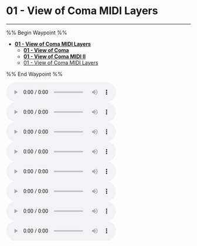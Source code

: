 # 01 - View of Coma MIDI Layers

---

%% Begin Waypoint %%
- **[01 - View of Coma MIDI Layers](./01%20-%20View%20of%20Coma%20MIDI%20Layers.md)**
	- **[01 - View of Coma](./01%20-%20View%20of%20Coma/01%20-%20View%20of%20Coma.md)**
	- **[01 - View of Coma MIDI II](./01%20-%20View%20of%20Coma%20MIDI%20II/01%20-%20View%20of%20Coma%20MIDI%20II.md)**
	- [01 - View of Coma MIDI Layers](./01%20-%20View%20of%20Coma%20MIDI%20Layers.md)

%% End Waypoint %%

![](Automated%20MIDI%20Files/01%20-%20View%20of%20Coma%20MIDI%20Layers/01%20-%20View%20of%20Coma_Bass.mid)
![](Automated%20MIDI%20Files/01%20-%20View%20of%20Coma%20MIDI%20Layers/01%20-%20View%20of%20Coma_Drums.mid)
![](01%20-%20View%20of%20Coma_Guitar.mid)
![](01%20-%20View%20of%20Coma_Kick%20Drum.mid)
![](Automated%20MIDI%20Files/01%20-%20View%20of%20Coma%20MIDI%20Layers/01%20-%20View%20of%20Coma_Other.mid)
![](01%20-%20View%20of%20Coma_Percussion.mid)
![](01%20-%20View%20of%20Coma_Piano.mid)
![](01%20-%20View%20of%20Coma_Voice.mid)